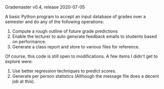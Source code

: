 Grademaster v0.4, release 2020-07-05

A basic Python program to accept an input database of grades over a semester and do any of the following operations:

1. Compute a rough outline of future grade predictions
2. Enable the lecturer to auto generate feedback emails to students based on performance.
3. Generate a class report and store to various files for reference.

Of course, this code is still open to modifications. A few items I didn't get to explore were:

1. Use better regression techniques to predict scores.
2. Generate per person statistics (Although the message file does a decent job at this).
